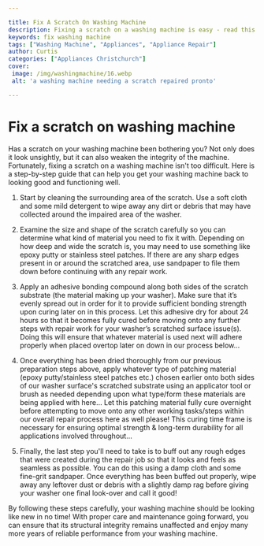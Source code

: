 ```yaml
---

title: Fix A Scratch On Washing Machine
description: Fixing a scratch on a washing machine is easy - read this step-by-step guide to learn how to do it and restore your washing machine's appearance and performance!
keywords: fix washing machine
tags: ["Washing Machine", "Appliances", "Appliance Repair"]
author: Curtis
categories: ["Appliances Christchurch"]
cover: 
 image: /img/washingmachine/16.webp
 alt: 'a washing machine needing a scratch repaired pronto'

---
```


# Fix a scratch on washing machine

Has a scratch on your washing machine been bothering you? Not only does it look unsightly, but it can also weaken the integrity of the machine. Fortunately, fixing a scratch on a washing machine isn't too difficult. Here is a step-by-step guide that can help you get your washing machine back to looking good and functioning well.

1. Start by cleaning the surrounding area of the scratch. Use a soft cloth and some mild detergent to wipe away any dirt or debris that may have collected around the impaired area of the washer.

2. Examine the size and shape of the scratch carefully so you can determine what kind of material you need to fix it with. Depending on how deep and wide the scratch is, you may need to use something like epoxy putty or stainless steel patches. If there are any sharp edges present in or around the scratched area, use sandpaper to file them down before continuing with any repair work.

3. Apply an adhesive bonding compound along both sides of the scratch substrate (the material making up your washer). Make sure that it’s evenly spread out in order for it to provide sufficient bonding strength upon curing later on in this process. Let this adhesive dry for about 24 hours so that it becomes fully cured before moving onto any further steps with repair work for your washer’s scratched surface issue(s). Doing this will ensure that whatever material is used next will adhere properly when placed overtop later on down in our process below… 

4. Once everything has been dried thoroughly from our previous preparation steps above, apply whatever type of patching material (epoxy putty/stainless steel patches etc.) chosen earlier onto both sides of our washer surface's scratched substrate using an applicator tool or brush as needed depending upon what type/form these materials are being applied with here…  Let this patching material fully cure overnight before attempting to move onto any other working tasks/steps within our overall repair process here as well please!  This curing time frame is necessary for ensuring optimal strength & long-term durability for all applications involved throughout… 

5. Finally, the last step you'll need to take is to buff out any rough edges that were created during the repair job so that it looks and feels as seamless as possible. You can do this using a damp cloth and some fine-grit sandpaper. Once everything has been buffed out properly, wipe away any leftover dust or debris with a slightly damp rag before giving your washer one final look-over and call it good! 

By following these steps carefully, your washing machine should be looking like new in no time! With proper care and maintenance going forward, you can ensure that its structural integrity remains unaffected and enjoy many more years of reliable performance from your washing machine.